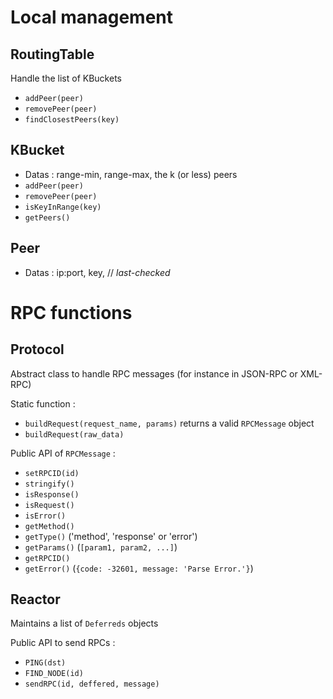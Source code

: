 # Local management 

## RoutingTable

Handle the list of KBuckets

- `addPeer(peer)`
- `removePeer(peer)`
- `findClosestPeers(key)`

## KBucket

- Datas : range-min, range-max, the k (or less) peers
- `addPeer(peer)`
- `removePeer(peer)`
- `isKeyInRange(key)`
- `getPeers()`

## Peer
- Datas : ip:port, key, // *last-checked*

# RPC functions

## Protocol 

Abstract class to handle RPC messages (for instance in JSON-RPC or XML-RPC)

Static function :

- `buildRequest(request_name, params)` returns a valid `RPCMessage` object 
- `buildRequest(raw_data)`

Public API of `RPCMessage` :

- `setRPCID(id)`
- `stringify()`
- `isResponse()`
- `isRequest()`
- `isError()`
- `getMethod()`
- `getType()` ('method', 'response' or 'error') 
- `getParams()` (`[param1, param2, ...]`)
- `getRPCID()`
- `getError()` (`{code: -32601, message: 'Parse Error.'}`)

## Reactor

Maintains a list of `Deferreds` objects

Public API to send RPCs :

- `PING(dst)`
- `FIND_NODE(id)`
- `sendRPC(id, deffered, message)`
